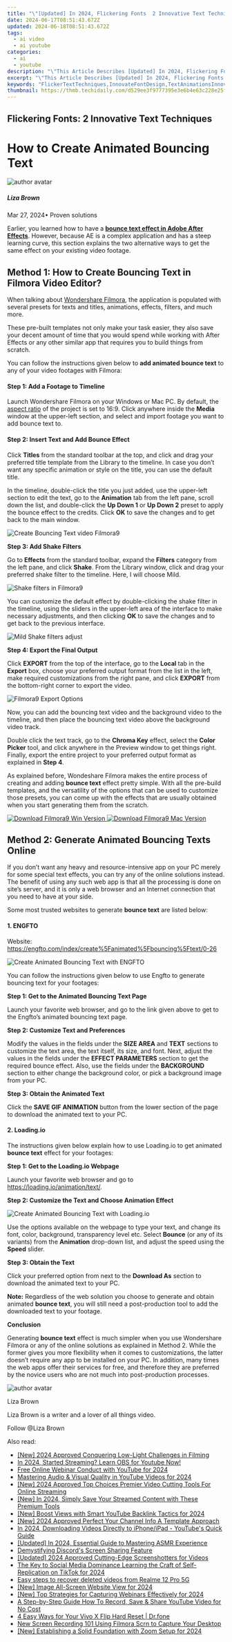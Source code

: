 ```yaml
---
title: "\"[Updated] In 2024, Flickering Fonts  2 Innovative Text Techniques\""
date: 2024-06-17T08:51:43.672Z
updated: 2024-06-18T08:51:43.672Z
tags:
  - ai video
  - ai youtube
categories:
  - ai
  - youtube
description: "\"This Article Describes [Updated] In 2024, Flickering Fonts: 2 Innovative Text Techniques\""
excerpt: "\"This Article Describes [Updated] In 2024, Flickering Fonts: 2 Innovative Text Techniques\""
keywords: "FlickerTextTechniques,InnovateFontDesign,TextAnimationsInnovation,FontVisualTricks,DynamicTypeArt,TypographyFlicker,CreativeTextDisplay"
thumbnail: https://thmb.techidaily.com/d529ee3f9777395e3e6b4e63c228e25fbb4330a46358a8f92c3ef7608136a4ab.jpg
---
```


## Flickering Fonts: 2 Innovative Text Techniques

# How to Create Animated Bouncing Text

![author avatar](https://lh5.googleusercontent.com/-AIMmjowaFs4/AAAAAAAAAAI/AAAAAAAAABc/Y5UmwDaI7HU/s250-c-k/photo.jpg)

##### Liza Brown

 Mar 27, 2024• Proven solutions

Earlier, you learned how to have a **[bounce text effect in Adobe After Effects](https://tools.techidaily.com/wondershare/filmora/download/)**. However, because AE is a complex application and has a steep learning curve, this section explains the two alternative ways to get the same effect on your existing video footage.

## Method 1: How to Create Bouncing Text in Filmora Video Editor?

When talking about [Wondershare Filmora](https://tools.techidaily.com/wondershare/filmora/download/), the application is populated with several presets for texts and titles, animations, effects, filters, and much more.

These pre-built templates not only make your task easier, they also save your decent amount of time that you would spend while working with After Effects or any other similar app that requires you to build things from scratch.

You can follow the instructions given below to **add animated bounce text** to any of your video footages with Filmora:

#### Step 1: Add a Footage to Timeline

Launch Wondershare Filmora on your Windows or Mac PC. By default, the [aspect ratio](https://tools.techidaily.com/wondershare/filmora/download/) of the project is set to 16:9\. Click anywhere inside the **Media** window at the upper-left section, and select and import footage you want to add bounce text to.

#### Step 2: Insert Text and Add Bounce Effect

Click **Titles** from the standard toolbar at the top, and click and drag your preferred title template from the Library to the timeline. In case you don’t want any specific animation or style on the title, you can use the default title.

In the timeline, double-click the title you just added, use the upper-left section to edit the text, go to the **Animation** tab from the left pane, scroll down the list, and double-click the **Up Down 1** or **Up Down 2** preset to apply the bounce effect to the credits. Click **OK** to save the changes and to get back to the main window.

![Create Bouncing Text video Filmora9](https://images.wondershare.com/filmora/article-images/add-up-down-animation-to-bounce.jpg)

**Step 3: Add Shake Filters**

Go to **Effects** from the standard toolbar, expand the **Filters** category from the left pane, and click **Shake**. From the Library window, click and drag your preferred shake filter to the timeline. Here, I will choose Mild.

![Shake filters in Filmora9](https://images.wondershare.com/filmora/article-images/shake-filter.jpg)

You can customize the default effect by double-clicking the shake filter in the timeline, using the sliders in the upper-left area of the interface to make necessary adjustments, and then clicking **OK** to save the changes and to get back to the previous interface.

![Mild Shake filters adjust](https://images.wondershare.com/filmora/article-images/mild-shake-filter-adjust.jpg)

**Step 4: Export the Final Output**

Click **EXPORT** from the top of the interface, go to the **Local** tab in the **Export** box, choose your preferred output format from the list in the left, make required customizations from the right pane, and click **EXPORT** from the bottom-right corner to export the video.

![Filmora9 Export Options](https://images.wondershare.com/filmora/article-images/export-filmora9-video.jpg)

Now, you can add the bouncing text video and the background video to the timeline, and then place the bouncing text video above the background video track.

Double click the text track, go to the **Chroma Key** effect, select the **Color Picker** tool, and click anywhere in the Preview window to get things right. Finally, export the entire project to your preferred output format as explained in **Step 4**.

As explained before, Wondeshare Filmora makes the entire process of creating and adding **bounce text** effect pretty simple. With all the pre-build templates, and the versatility of the options that can be used to customize those presets, you can come up with the effects that are usually obtained when you start generating them from the scratch.

[![Download Filmora9 Win Version](https://images.wondershare.com/filmora/guide/download-btn-win.jpg) ](https://tools.techidaily.com/wondershare/filmora/download/) [![Download Filmora9 Mac Version](https://images.wondershare.com/filmora/guide/download-btn-mac.jpg) ](https://tools.techidaily.com/wondershare/filmora/download/)

## Method 2: Generate Animated Bouncing Texts Online

If you don’t want any heavy and resource-intensive app on your PC merely for some special text effects, you can try any of the online solutions instead. The benefit of using any such web app is that all the processing is done on site’s server, and it is only a web browser and an Internet connection that you need to have at your side.

Some most trusted websites to generate **bounce text** are listed below:

#### 1\. ENGFTO

Website: <https://engfto.com/index/create%5Fanimated%5Fbouncing%5Ftext/0-26>

![Create Animated Bouncing Text with ENGFTO](https://images.wondershare.com/filmora/article-images/engfto-create-animated-bouncing-text.jpg)

You can follow the instructions given below to use Engfto to generate bouncing text for your footages:

**Step 1: Get to the Animated Bouncing Text Page**

Launch your favorite web browser, and go to the link given above to get to the Engfto’s animated bouncing text page.

**Step 2: Customize Text and Preferences**

Modify the values in the fields under the **SIZE AREA** and **TEXT** sections to customize the text area, the text itself, its size, and font. Next, adjust the values in the fields under the **EFFECT PARAMETERS** section to get the required bounce effect. Also, use the fields under the **BACKGROUND** section to either change the background color, or pick a background image from your PC.

**Step 3: Obtain the Animated Text**

Click the **SAVE GIF ANIMATION** button from the lower section of the page to download the animated text to your PC.

#### 2\. Loading.io

The instructions given below explain how to use Loading.io to get animated **bounce text** effect for your footages:

**Step 1: Get to the Loading.io Webpage**

Launch your favorite web browser and go to <https://loading.io/animation/text/>.

**Step 2: Customize the Text and Choose Animation Effect**

![Create Animated Bouncing Text with Loading.io](https://images.wondershare.com/filmora/article-images/create-bouncing-text-with-loadingio.jpg)

Use the options available on the webpage to type your text, and change its font, color, background, transparency level etc. Select **Bounce** (or any of its variants) from the **Animation** drop-down list, and adjust the speed using the **Speed** slider.

**Step 3: Obtain the Text**

Click your preferred option from next to the **Download As** section to download the animated text to your PC.

**Note:** Regardless of the web solution you choose to generate and obtain animated **bounce text**, you will still need a post-production tool to add the downloaded text to your footage.

**Conclusion**

Generating **bounce text** effect is much simpler when you use Wondershare Filmora or any of the online solutions as explained in Method 2\. While the former gives you more flexibility when it comes to customizations, the latter doesn’t require any app to be installed on your PC. In addition, many times the web apps offer their services for free, and therefore they are preferred by the novice users who are not much into post-production processes.

![author avatar](https://lh5.googleusercontent.com/-AIMmjowaFs4/AAAAAAAAAAI/AAAAAAAAABc/Y5UmwDaI7HU/s250-c-k/photo.jpg)

Liza Brown

Liza Brown is a writer and a lover of all things video.

Follow @Liza Brown


<ins class="adsbygoogle"
     style="display:block"
     data-ad-format="autorelaxed"
     data-ad-client="ca-pub-7571918770474297"
     data-ad-slot="1223367746"></ins>



<ins class="adsbygoogle"
     style="display:block"
     data-ad-client="ca-pub-7571918770474297"
     data-ad-slot="8358498916"
     data-ad-format="auto"
     data-full-width-responsive="true"></ins>

<span class="atpl-alsoreadstyle">Also read:</span>
<div><ul>
<li><a href="https://youtube-data.techidaily.com/024-approved-conquering-low-light-challenges-in-filming/"><u>[New] 2024 Approved  Conquering Low-Light Challenges in Filming</u></a></li>
<li><a href="https://youtube-data.techidaily.com/24-started-streaming-learn-obs-for-youtube-now/"><u>In 2024, Started Streaming? Learn OBS for Youtube Now!</u></a></li>
<li><a href="https://youtube-data.techidaily.com/online-webinar-conduct-with-youtube-for-2024/"><u>Free Online Webinar Conduct with YouTube for 2024</u></a></li>
<li><a href="https://youtube-data.techidaily.com/ring-audio-and-visual-quality-in-youtube-videos-for-2024/"><u>Mastering Audio & Visual Quality in YouTube Videos for 2024</u></a></li>
<li><a href="https://youtube-data.techidaily.com/024-approved-top-choices-premier-video-cutting-tools-for-online-streaming/"><u>[New] 2024 Approved  Top Choices  Premier Video Cutting Tools For Online Streaming</u></a></li>
<li><a href="https://youtube-data.techidaily.com/n-2024-simply-save-your-streamed-content-with-these-premium-tools/"><u>[New] In 2024, Simply Save Your Streamed Content with These Premium Tools</u></a></li>
<li><a href="https://youtube-data.techidaily.com/oost-views-with-smart-youtube-backlink-tactics-for-2024/"><u>[New] Boost Views with Smart YouTube Backlink Tactics for 2024</u></a></li>
<li><a href="https://youtube-data.techidaily.com/024-approved-perfect-your-channel-info-a-template-approach/"><u>[New] 2024 Approved  Perfect Your Channel Info  A Template Approach</u></a></li>
<li><a href="https://youtube-data.techidaily.com/24-downloading-videos-directly-to-iphoneipad-youtubes-quick-guide/"><u>In 2024, Downloading Videos Directly to iPhone/iPad - YouTube's Quick Guide</u></a></li>
<li><a href="https://youtube-data.techidaily.com/ed-in-2024-essential-guide-to-mastering-asmr-experience/"><u>[Updated] In 2024, Essential Guide to Mastering ASMR Experience</u></a></li>
<li><a href="https://tiktok-clips.techidaily.com/demystifying-discords-screen-sharing-feature/"><u>Demystifying Discord's Screen Sharing Feature</u></a></li>
<li><a href="https://screen-capture.techidaily.com/updated-2024-approved-cutting-edge-screenshotters-for-videos/"><u>[Updated] 2024 Approved  Cutting-Edge Screenshotters for Videos</u></a></li>
<li><a href="https://tiktok-video-recordings.techidaily.com/the-key-to-social-media-dominance-learning-the-craft-of-self-replication-on-tiktok-for-2024/"><u>The Key to Social Media Dominance  Learning the Craft of Self-Replication on TikTok for 2024</u></a></li>
<li><a href="https://phone-solutions.techidaily.com/easy-steps-to-recover-deleted-videos-from-realme-12-pro-5g-by-fonelab-android-recover-video/"><u>Easy steps to recover deleted videos from Realme 12 Pro 5G</u></a></li>
<li><a href="https://screen-activity-recording.techidaily.com/new-image-all-screen-website-view-for-2024/"><u>[New] Image All-Screen Website View for 2024</u></a></li>
<li><a href="https://desktop-recording.techidaily.com/new-top-strategies-for-capturing-webinars-effectively-for-2024/"><u>[New] Top Strategies for Capturing Webinars Effectively for 2024</u></a></li>
<li><a href="https://youtube-videos.techidaily.com/a-step-by-step-guide-how-to-record-save-and-share-youtube-video-for-no-cost/"><u>A Step-by-Step Guide  How To Record, Save & Share YouTube Video for No Cost</u></a></li>
<li><a href="https://phone-solutions.techidaily.com/4-easy-ways-for-your-vivo-x-flip-hard-reset-drfone-by-drfone-reset-android-reset-android/"><u>4 Easy Ways for Your Vivo X Flip Hard Reset | Dr.fone</u></a></li>
<li><a href="https://ai-video-tools.techidaily.com/new-screen-recording-101-using-filmora-scrn-to-capture-your-desktop/"><u>New Screen Recording 101 Using Filmora Scrn to Capture Your Desktop</u></a></li>
<li><a href="https://screen-activity-recording.techidaily.com/new-establishing-a-solid-foundation-with-zoom-setup-for-2024/"><u>[New] Establishing a Solid Foundation with Zoom Setup for 2024</u></a></li>
</ul></div>
